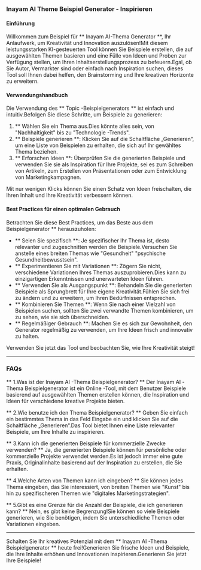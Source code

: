 ### Inayam AI Theme Beispiel Generator - Inspirieren

#### Einführung
Willkommen zum Beispiel für ** Inayam AI-Thema Generator **, Ihr Anlaufwerk, um Kreativität und Innovation auszulösen!Mit diesem leistungsstarken KI-gesteuerten Tool können Sie Beispiele erstellen, die auf ausgewählten Themen basieren und eine Fülle von Ideen und Proben zur Verfügung stellen, um Ihren Inhaltserstellungsprozess zu befeuern.Egal, ob Sie Autor, Vermarkter sind oder einfach nach Inspiration suchen, dieses Tool soll Ihnen dabei helfen, den Brainstorming und Ihre kreativen Horizonte zu erweitern.

#### Verwendungshandbuch
Die Verwendung des ** Topic -Beispielgenerators ** ist einfach und intuitiv.Befolgen Sie diese Schritte, um Beispiele zu generieren:

1. ** Wählen Sie ein Thema aus.Dies könnte alles sein, von "Nachhaltigkeit" bis zu "Technologie -Trends".
2. ** Beispiele generieren **: Klicken Sie auf die Schaltfläche „Generieren“, um eine Liste von Beispielen zu erhalten, die sich auf Ihr gewähltes Thema beziehen.
3. ** Erforschen Ideen **: Überprüfen Sie die generierten Beispiele und verwenden Sie sie als Inspiration für Ihre Projekte, sei es zum Schreiben von Artikeln, zum Erstellen von Präsentationen oder zum Entwicklung von Marketingkampagnen.

Mit nur wenigen Klicks können Sie einen Schatz von Ideen freischalten, die Ihren Inhalt und Ihre Kreativität verbessern können.

#### Best Practices für einen optimalen Gebrauch
Betrachten Sie diese Best Practices, um das Beste aus dem Beispielgenerator ** herauszuholen:

- ** Seien Sie spezifisch **: Je spezifischer Ihr Thema ist, desto relevanter und zugeschnitten werden die Beispiele.Versuchen Sie anstelle eines breiten Themas wie "Gesundheit" "psychische Gesundheitbewusstsein".
- ** Experimentieren Sie mit Variationen **: Zögern Sie nicht, verschiedene Variationen Ihres Themas auszuprobieren.Dies kann zu einzigartigen Erkenntnissen und unerwarteten Ideen führen.
- ** Verwenden Sie als Ausgangspunkt **: Behandeln Sie die generierten Beispiele als Sprungbrett für Ihre eigene Kreativität.Fühlen Sie sich frei zu ändern und zu erweitern, um Ihren Bedürfnissen entsprechen.
- ** Kombinieren Sie Themen **: Wenn Sie nach einer Vielzahl von Beispielen suchen, sollten Sie zwei verwandte Themen kombinieren, um zu sehen, wie sie sich überschneiden.
- ** Regelmäßiger Gebrauch **: Machen Sie es sich zur Gewohnheit, den Generator regelmäßig zu verwenden, um Ihre Ideen frisch und innovativ zu halten.

Verwenden Sie jetzt das Tool und beobachten Sie, wie Ihre Kreativität steigt!

---

### FAQs

** 1.Was ist der Inayam AI -Thema Beispielgenerator? **
Der Inayam AI -Thema Beispielgenerator ist ein Online -Tool, mit dem Benutzer Beispiele basierend auf ausgewählten Themen erstellen können, die Inspiration und Ideen für verschiedene kreative Projekte bieten.

** 2.Wie benutze ich den Thema Beispielgenerator? **
Geben Sie einfach ein bestimmtes Thema in das Feld Eingabe ein und klicken Sie auf die Schaltfläche „Generieren“.Das Tool bietet Ihnen eine Liste relevanter Beispiele, um Ihre Inhalte zu inspirieren.

** 3.Kann ich die generierten Beispiele für kommerzielle Zwecke verwenden? **
Ja, die generierten Beispiele können für persönliche oder kommerzielle Projekte verwendet werden.Es ist jedoch immer eine gute Praxis, Originalinhalte basierend auf der Inspiration zu erstellen, die Sie erhalten.

** 4.Welche Arten von Themen kann ich eingeben? **
Sie können jedes Thema eingeben, das Sie interessiert, von breiten Themen wie "Kunst" bis hin zu spezifischeren Themen wie "digitales Marketingstrategien".

** 5.Gibt es eine Grenze für die Anzahl der Beispiele, die ich generieren kann? **
Nein, es gibt keine Begrenzung!Sie können so viele Beispiele generieren, wie Sie benötigen, indem Sie unterschiedliche Themen oder Variationen eingeben.

---

Schalten Sie Ihr kreatives Potenzial mit dem ** Inayam AI -Thema Beispielgenerator ** heute frei!Generieren Sie frische Ideen und Beispiele, die Ihre Inhalte erhöhen und Innovationen inspirieren.Generieren Sie jetzt Ihre Beispiele!